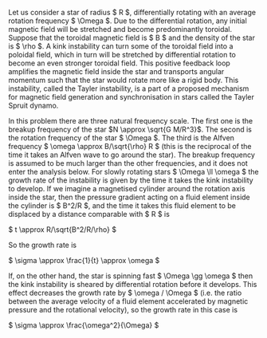Let us consider a star of radius $ R $, differentially rotating with an average rotation frequency $ \Omega $. Due to the differential rotation, any initial magnetic field will be stretched and become predominantly toroidal. Suppose that the toroidal magnetic field is $ B $ and the density of the star is $ \rho $. A kink instability can turn some of the toroidal field into a poloidal field, which in turn will be stretched by differential rotation to become an even stronger toroidal field. This positive feedback loop amplifies the magnetic field inside the star and transports angular momentum such that the star would rotate more like a rigid body. This instability, called the Tayler instability, is a part of a proposed mechanism for magnetic field generation and synchronisation in stars called the Tayler Spruit dynamo.

In this problem there are three natural frequency scale. The first one is the breakup frequency of the star $N \approx \sqrt{G M/R^3}$. The second is the rotation frequency of the star $ \Omega $. The third is the Alfven frequency $ \omega \approx B/\sqrt{\rho} R $ (this is the reciprocal of the time it takes an Alfven wave to go around the star). The breakup frequency is assumed to be much larger than the other frequencies, and it does not enter the analysis below. For slowly rotating stars $ \Omega \ll \omega $ the growth rate of the instability is given by the time it takes the kink instability to develop. If we imagine a magnetised cylinder around the rotation axis inside the star, then the pressure gradient acting on a fluid element inside the cylinder is $ B^2/R $, and the time it takes this fluid element to be displaced by a distance comparable with $ R $ is

$ t \approx R/\sqrt{B^2/R/\rho} $

So the growth rate is 

$ \sigma \approx \frac{1}{t} \approx \omega $ 

If, on the other hand, the star is spinning fast $ \Omega \gg \omega $ then the kink instability is sheared by differential rotation before it develops. This effect decreases the growth rate by $ \omega / \Omega $ (i.e. the ratio between the average velocity of a fluid element accelerated by magnetic pressure and the rotational velocity), so the growth rate in this case is 

$ \sigma \approx \frac{\omega^2}{\Omega} $